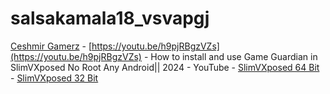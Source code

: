 # salsakamala18_vsvapgj
[Ceshmir Gamerz](https://m.youtube.com/@CeshmirGamerz) - [https://youtu.be/h9pjRBgzVZs](https://youtu.be/h9pjRBgzVZs) - How to install and use Game Guardian in SlimVXposed No Root Any Android|| 2024 - YouTube - [SlimVXposed 64 Bit](https://www.mediafire.com/file/uyf40gsv2wufmx3/SlimVXposed+64bit.7z/file) - [SlimVXposed 32 Bit](https://www.mediafire.com/file/ixcwca4yvo3ws8v/SlimVXposed+32bit.7z/file)


